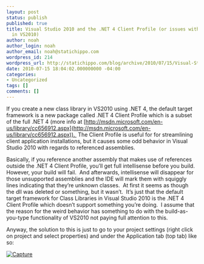 ```yaml
---
layout: post
status: publish
published: true
title: Visual Studio 2010 and the .NET 4 Client Profile (or issues with class libraries
  in VS2010)
author: noah
author_login: noah
author_email: noah@statichippo.com
wordpress_id: 214
wordpress_url: http://statichippo.com/blog/archive/2010/07/15/Visual-Studio-2010-and-the-NET-4-Client-Profile-or.aspx
date: 2010-07-15 18:04:02.000000000 -04:00
categories:
- Uncategorized
tags: []
comments: []
---
```


If you create a new class library in VS2010 using .NET 4, the default target framework is a new package called .NET 4 Client Profile which is a subset of the full .NET 4 (more info at [http://msdn.microsoft.com/en-us/library/cc656912.aspx](http://msdn.microsoft.com/en-us/library/cc656912.aspx)).  The Client Profile is useful for for streamlining client application installations, but it causes some odd behavior in Visual Studio 2010 with regards to referenced assemblies.  
  
Basically, if you reference another assembly that makes use of references outside the .NET 4 Client Profile, you’ll get full intellisense before you build.  However, your build will fail.  And afterwards, intellisense will disappear for those unsupported assemblies and the IDE will mark them with squiggly lines indicating that they’re unknown classes.  At first it seems as though the dll was deleted or something, but it wasn’t.  It’s just that the default target framework for Class Libraries in Visual Studio 2010 is the .NET 4 Client Profile which doesn’t support something you’re doing.  I assume that the reason for the weird behavior has something to do with the build-as-you-type functionality of VS2010 not paying full attention to this.
  
Anyway, the solution to this is just to go to your project settings (right click on project and select properties) and under the Application tab (top tab) like so:
  
[![Capture](http://blog.statichippo.com/images/statichippo_com/WindowsLiveWriter/Vis.NET4ClientProfileorissueswithclassli_C62C/Capture_thumb.png "Capture")](http://blog.statichippo.com/images/statichippo_com/WindowsLiveWriter/Vis.NET4ClientProfileorissueswithclassli_C62C/Capture.png)
